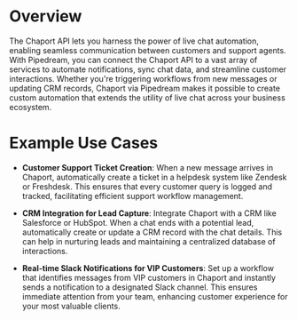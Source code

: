 # Overview

The Chaport API lets you harness the power of live chat automation, enabling seamless communication between customers and support agents. With Pipedream, you can connect the Chaport API to a vast array of services to automate notifications, sync chat data, and streamline customer interactions. Whether you're triggering workflows from new messages or updating CRM records, Chaport via Pipedream makes it possible to create custom automation that extends the utility of live chat across your business ecosystem.

# Example Use Cases

- **Customer Support Ticket Creation**: When a new message arrives in Chaport, automatically create a ticket in a helpdesk system like Zendesk or Freshdesk. This ensures that every customer query is logged and tracked, facilitating efficient support workflow management.

- **CRM Integration for Lead Capture**: Integrate Chaport with a CRM like Salesforce or HubSpot. When a chat ends with a potential lead, automatically create or update a CRM record with the chat details. This can help in nurturing leads and maintaining a centralized database of interactions.

- **Real-time Slack Notifications for VIP Customers**: Set up a workflow that identifies messages from VIP customers in Chaport and instantly sends a notification to a designated Slack channel. This ensures immediate attention from your team, enhancing customer experience for your most valuable clients.
